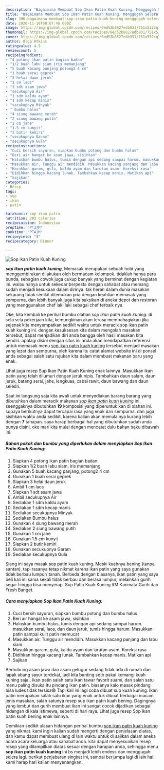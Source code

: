 ```yaml
---
description: "Bagaimana Membuat Sop Ikan Patin Kuah Kuning, Menggugah Selera"
title: "Bagaimana Membuat Sop Ikan Patin Kuah Kuning, Menggugah Selera"
slug: 306-bagaimana-membuat-sop-ikan-patin-kuah-kuning-menggugah-selera
date: 2020-11-16T08:07:46.690Z
image: https://img-global.cpcdn.com/recipes/6ed52b8827edb931/751x532cq70/sop-ikan-patin-kuah-kuning-foto-resep-utama.jpg
thumbnail: https://img-global.cpcdn.com/recipes/6ed52b8827edb931/751x532cq70/sop-ikan-patin-kuah-kuning-foto-resep-utama.jpg
cover: https://img-global.cpcdn.com/recipes/6ed52b8827edb931/751x532cq70/sop-ikan-patin-kuah-kuning-foto-resep-utama.jpg
author: Olga Atkins
ratingvalue: 4.5
reviewcount: 5
recipeingredient:
- "4 potong ikan patin bagian badan"
- "1/2 buah labu siam iris memanjang"
- "5 buah kacang panjang potong2 4 cm"
- "1 buah serai geprek"
- "3 helai daun jeruk"
- "1 cm laos"
- "1 sdt asam jawa"
- "secukupnya Air"
- "1 sdm kaldu ayam"
- "1 sdm kecap manis"
- "secukupnya Minyak"
- " Bumbu halus"
- "4 siung bawang merah"
- "2 siung bawang putih"
- "1 cm jahe"
- "1.5 cm kunyit"
- "2 butir kemiri"
- "secukupnya Garam"
- "secukupnya Gula"
recipeinstructions:
- "Cuci bersih sayuran, siapkan bumbu potong dan bumbu halus"
- "Beri air hangat ke asam jawa, sisihkan"
- "Haluskan bumbu halus, tumis dengan api sedang sampai harum. masukkan serai, laos, dan daun jeruk, tumis hingga harum. Masukkan patin sampai kulit patin memucat"
- "Masukkan air. Tunggu air mendidih. Masukkan kacang panjang dan labu siam"
- "Masukkan garam, gula, kaldu ayam dan larutan asam. Koreksi rasa"
- "Didihkan hingga kacang lunak. Tambahkan kecap manis. Matikan api"
- "Sajikan"
categories:
- Resep
tags:
- sop
- ikan
- patin

katakunci: sop ikan patin 
nutrition: 203 calories
recipecuisine: Indonesian
preptime: "PT37M"
cooktime: "PT41M"
recipeyield: "3"
recipecategory: Dinner

---
```



![Sop Ikan Patin Kuah Kuning](https://img-global.cpcdn.com/recipes/6ed52b8827edb931/751x532cq70/sop-ikan-patin-kuah-kuning-foto-resep-utama.jpg)

<b><i>sop ikan patin kuah kuning</i></b>, Memasak merupakan sebuah hobi yang menggembirakan dilakukan oleh bermacam kelompok. tidaklah hanya para bunda, sebagian cowok juga cukup banyak yang berminat dengan kegiatan ini. walau hanya untuk sekedar berpesta dengan sahabat atau memang sudah menjadi kesukaan dalam dirinya. tak heran dalam dunia masakan sekarang tidak sedikit ditemukan pria dengan keahlian memasak yang sempurna, dan lebih banyak juga kita saksikan di aneka depot dan restoran yang menggunakan chef laki laki sebagai chef terbaik nya.

Oke, kita kembali ke perihal bumbu olahan <i>sop ikan patin kuah kuning</i>. di sela sela pekerjaan kita, kemungkinan akan terasa membahagiakan jika sejenak kita menyempatkan sedikit waktu untuk meracik sop ikan patin kuah kuning ini. dengan kesuksesan kita dalam mengolah masakan tersebut, dapat menjadikan diri anda bangga oleh hasil masakan kita sendiri. apalagi disini dengan situs ini anda akan mendapatkan referensi untuk memasak menu <u>sop ikan patin kuah kuning</u> tersebut menjadi masakan yang lezat dan sempurna, oleh karena itu catat alamat website ini di ponsel anda sebagai salah satu rujukan kita dalam membuat makanan baru yang enak.

Lihat juga resep Sup Ikan Patin Kuah Kuning enak lainnya. Masukkan ikan patin yang telah dilumuri dengan jeruk nipis. Tambahkan daun salam, daun jeruk, batang serai, jahe, lengkuas, cabai rawit, daun bawang dan daun seledri.


Saat ini langsung saja kita awali untuk menyediakan barang barang yang dibutuhkan dalam meracik makanan <u><i>sop ikan patin kuah kuning</i></u> ini. seenggaknya dibutuhkan <b>19</b> komposisi yang diperuntuk kan di olahan ini. supaya berikutnya dapat tercapai rasa yang enak dan sempurna. dan juga sisihkan waktu anda sedikit, karena kalian akan memulainya kurang lebih dengan <b>7</b> tahapan. saya harap berbagai hal yang dibutuhkan sudah anda punya disini, oke mari kita mulai dengan mencatat dulu bahan baku dibawah ini.

<!--inarticleads1-->

##### Bahan pokok dan bumbu yang diperlukan dalam menyiapkan Sop Ikan Patin Kuah Kuning:

1. Siapkan 4 potong ikan patin bagian badan
1. Siapkan 1/2 buah labu siam, iris memanjang
1. Gunakan 5 buah kacang panjang, potong2 4 cm
1. Gunakan 1 buah serai geprek
1. Siapkan 3 helai daun jeruk
1. Ambil 1 cm laos
1. Siapkan 1 sdt asam jawa
1. Ambil secukupnya Air
1. Sediakan 1 sdm kaldu ayam
1. Sediakan 1 sdm kecap manis
1. Sediakan secukupnya Minyak
1. Sediakan  Bumbu halus
1. Gunakan 4 siung bawang merah
1. Sediakan 2 siung bawang putih
1. Gunakan 1 cm jahe
1. Gunakan 1.5 cm kunyit
1. Siapkan 2 butir kemiri
1. Gunakan secukupnya Garam
1. Sediakan secukupnya Gula


Siang ini saya masak sop patin kuah kuning. Meski kuahnya bening (tanpa santan), tapi rasanya tetap nikmat karena ikan patin yang saya gunakan tidak berbau lumpur/ tanah. Berbeda dengan biasanya, ikan patin yang saya beli kali ini sama sekali tidak berbau dan berasa lumpur, melainkan gurih segar hingga bisa menyerap. Sup Patin Kuah Kuning RM Karimata Gurih dan Fresh Banget. 

<!--inarticleads2-->

##### Cara menyiapkan Sop Ikan Patin Kuah Kuning:

1. Cuci bersih sayuran, siapkan bumbu potong dan bumbu halus
1. Beri air hangat ke asam jawa, sisihkan
1. Haluskan bumbu halus, tumis dengan api sedang sampai harum. masukkan serai, laos, dan daun jeruk, tumis hingga harum. Masukkan patin sampai kulit patin memucat
1. Masukkan air. Tunggu air mendidih. Masukkan kacang panjang dan labu siam
1. Masukkan garam, gula, kaldu ayam dan larutan asam. Koreksi rasa
1. Didihkan hingga kacang lunak. Tambahkan kecap manis. Matikan api
1. Sajikan


Berhubung asam jawa dan asam gelugur sedang tidak ada di rumah dan lapak abang sayur terdekat, jadi kita banting setir pakai kemangi kuah kuning saja.. Ikan patin salah satu ikan tawar favorit suami, dan salah satu menu paling disuka itu pindang ikan patin. biasanya kalo masak pindang bisa ludes tidak tersisa😄 Tapi kali ini lagi coba dibuat sup kuah kuning. Ikan patin merupakan salah satu ikan yang enak untuk dibuat berbagai macam jenis masakan, salah satunya resep sup ikan patin kuah bening. Dagingnya yang lembut dan gurih membuat ikan ini sangat cocok dijadikan sebagai hidangan di kala istimewa, seperti di hari raya. Lihat juga resep Sop ikan patin kuah bening enak lainnya. 

Demikian sedikit ulasan hidangan perihal bumbu <u>sop ikan patin kuah kuning</u> yang nikmat. kami ingin kalian sudah mengerti dengan penjelasan diatas, dan kamu dapat membuat ulang di lain waktu untuk di sajikan dalam aneka acara acara keluarga atau sahabat anda. kita dapat menyesuaikan resep resep yang ditampilkan diatas sesuai dengan harapan anda, sehingga menu <b>sop ikan patin kuah kuning</b> ini bs menjadi lebih endess dan menggugah selera lagi. berikut penjabaran singkat ini, sampai berjumpa lagi di lain hal. kami harap hari kalian menyenangkan.
